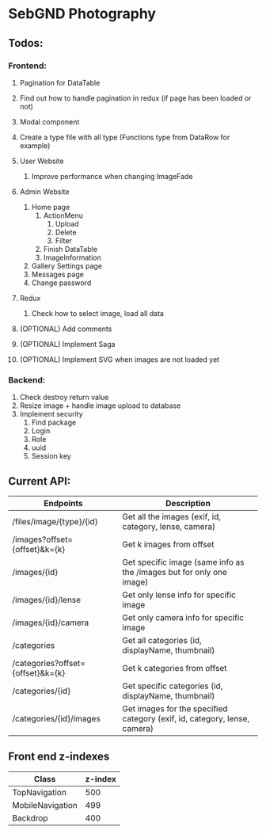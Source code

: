 # SebGND Photography

## Todos:

### Frontend:
1. Pagination for DataTable
1. Find out how to handle pagination in redux (if page has been loaded or not)
1. Modal component
1. Create a type file with all type (Functions type from DataRow for example)

1. User Website
    1. Improve performance when changing ImageFade

1. Admin Website
    1. Home page
        1. ActionMenu
            1. Upload
            1. Delete
            1. Filter
        1. Finish DataTable
        1. ImageInformation
    1. Gallery Settings page
    1. Messages page
    1. Change password

1. Redux
    1. Check how to select image, load all data 

1. (OPTIONAL) Add comments
1. (OPTIONAL) Implement Saga
1. (OPTIONAL) Implement SVG when images are not loaded yet
    

### Backend:
1. Check destroy return value 
1. Resize image + handle image upload to database
1. Implement security
    1. Find package
    1. Login
    1. Role
    1. uuid
    1. Session key

## Current API:
Endpoints | Description
----------|------------
/files/image/{type}/{id} | Get all the images (exif, id, category, lense, camera)
/images?offset={offset}&k={k} | Get k images from offset
/images/{id} | Get specific image (same info as the /images but for only one image)
/images/{id}/lense | Get only lense info for specific image
/images/{id}/camera | Get only camera info for specific image
/categories | Get all categories (id, displayName, thumbnail)
/categories?offset={offset}&k={k} | Get k categories from offset
/categories/{id} | Get specific categories (id, displayName, thumbnail)
/categories/{id}/images | Get images for the specified category (exif, id, category, lense, camera)

## Front end z-indexes
Class | z-index
------|--------
TopNavigation | 500
MobileNavigation | 499
Backdrop | 400
